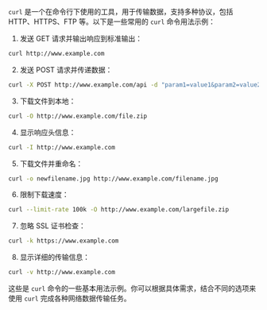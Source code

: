 `curl` 是一个在命令行下使用的工具，用于传输数据，支持多种协议，包括 HTTP、HTTPS、FTP 等。以下是一些常用的 `curl` 命令用法示例：

1. 发送 GET 请求并输出响应到标准输出：
```bash
curl http://www.example.com
```

2. 发送 POST 请求并传递数据：
```bash
curl -X POST http://www.example.com/api -d "param1=value1&param2=value2"
```

3. 下载文件到本地：
```bash
curl -O http://www.example.com/file.zip
```

4. 显示响应头信息：
```bash
curl -I http://www.example.com
```

5. 下载文件并重命名：
```bash
curl -o newfilename.jpg http://www.example.com/filename.jpg
```

6. 限制下载速度：
```bash
curl --limit-rate 100k -O http://www.example.com/largefile.zip
```

7. 忽略 SSL 证书检查：
```bash
curl -k https://www.example.com
```

8. 显示详细的传输信息：
```bash
curl -v http://www.example.com
```

这些是 `curl` 命令的一些基本用法示例。你可以根据具体需求，结合不同的选项来使用 `curl` 完成各种网络数据传输任务。